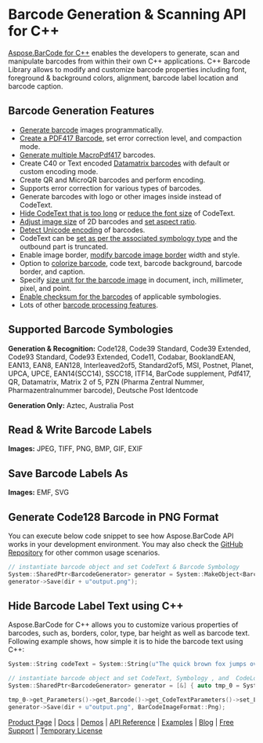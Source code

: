 # Barcode Generation & Scanning API for C++

[Aspose.BarCode for C++](https://products.aspose.com/barcode/cpp) enables the developers to generate, scan and manipulate barcodes from within their own C++ applications. C++ Barcode Library allows to modify and customize barcode properties including font, foreground & background colors, alignment, barcode label location and barcode caption.

## Barcode Generation Features

- [Generate barcode](https://docs.aspose.com/display/barcodecpp/Generate+Barcodes+with+Aspose.BarCode+APIs) images programmatically.
- [Create a PDF417 Barcode](https://docs.aspose.com/display/barcodecpp/PDF417+and+MacroPDF417+Barcode), set error correction level, and compaction mode.
- [Generate multiple MacroPdf417](https://docs.aspose.com/display/barcodecpp/PDF417+and+MacroPDF417+Barcode#PDF417andMacroPDF417Barcode-GenerateMultipleMacroPdf417BarcodesforLargeorMultipleCodetextValues) barcodes.
- Create C40 or Text encoded [Datamatrix barcodes](https://docs.aspose.com/display/barcodecpp/Datamatrix+Barcode) with default or custom encoding mode.
- Create QR and MicroQR barcodes and perform encoding.
- Supports error correction for various types of barcodes.
- Generate barcodes with logo or other images inside instead of CodeText.
- [Hide CodeText that is too long](https://docs.aspose.com/display/barcodecpp/Managing+2D+Barcodes#Managing2DBarcodes-HideBarCodeCodeText) or [reduce the font size](https://docs.aspose.com/display/barcodecpp/Managing+2D+Barcodes#Managing2DBarcodes-ReducethefontsizeofCodeText) of CodeText.
- [Adjust image size](https://docs.aspose.com/display/barcodecpp/Managing+2D+Barcodes#Managing2DBarcodes-Adjusting2Dimagessize) of 2D barcodes and [set aspect ratio](https://docs.aspose.com/display/barcodecpp/Managing+2D+Barcodes#Managing2DBarcodes-SettingAspectRatioofBarcodes).
- [Detect Unicode encoding](https://docs.aspose.com/display/barcodecpp/Managing+2D+Barcodes#Managing2DBarcodes-DetectUnicodeEncodingofBarcode) of barcodes.
- CodeText can be [set as per the associated symbology type](https://docs.aspose.com/display/barcodecpp/Symbologies+for+Barcodes#SymbologiesforBarcodes-CodetextversusSymbology) and the outbound part is truncated.
- Enable image border, [modify barcode image border](https://docs.aspose.com/display/barcodecpp/Image+Formatting+and+Display+Settings#ImageFormattingandDisplaySettings-WorkingwithImageBorders) width and style.
- Option to [colorize barcode](https://docs.aspose.com/display/barcodecpp/Image+Formatting+and+Display+Settings#ImageFormattingandDisplaySettings-ColorizeportionofBarcodeImage), code text, barcode background, barcode border, and caption.
- Specify [size unit for the barcode image](https://docs.aspose.com/display/barcodecpp/Image+Formatting+and+Display+Settings#ImageFormattingandDisplaySettings-SetSizeUnitfortheBarcodeImage) in document, inch, millimeter, pixel, and point.
- [Enable checksum for the barcodes](https://docs.aspose.com/display/barcodecpp/Use+Checksum+and+Supplement+Data#UseChecksumandSupplementData-Aspose.BarCodeandChecksum) of applicable symbologies.
- Lots of other [barcode processing features](https://docs.aspose.com/display/barcodecpp/Developer+Guide).

## Supported Barcode Symbologies

**Generation & Recognition:** Code128, Code39 Standard, Code39 Extended, Code93 Standard, Code93 Extended, Code11, Codabar, BooklandEAN, EAN13, EAN8, EAN128, Interleaved2of5, Standard2of5, MSI, Postnet, Planet, UPCA, UPCE, EAN14(SCC14), SSCC18, ITF14, BarCode supplement, Pdf417, QR, Datamatrix, Matrix 2 of 5, PZN (Pharma Zentral Nummer, Pharmazentralnummer barcode), Deutsche Post Identcode

**Generation Only:** Aztec, Australia Post

## Read & Write Barcode Labels

**Images:** JPEG, TIFF, PNG, BMP, GIF, EXIF

## Save Barcode Labels As

**Images:** EMF, SVG

## Generate Code128 Barcode in PNG Format

You can execute below code snippet to see how Aspose.BarCode API works in your development environment. You may also check the [GitHub Repository](https://github.com/aspose-barcode/Aspose.Barcode-for-C) for other common usage scenarios.

```c++
// instantiate barcode object and set CodeText & Barcode Symbology
System::SharedPtr<BarcodeGenerator> generator = System::MakeObject<BarcodeGenerator>(EncodeTypes::Code128, u"1234");
generator->Save(dir + u"output.png");
```

## Hide Barcode Label Text using C++

Aspose.BarCode for C++ allows you to customize various properties of barcodes, such as, borders, color, type, bar height as well as barcode text. Following example shows, how simple it is to hide the barcode text using C++:

```c++
System::String codeText = System::String(u"The quick brown fox jumps over the lazy dog\n") + u"The quick brown fox jumps over the lazy dog\n";

// instantiate barcode object and set CodeText, Symbology , and  CodeLocation
System::SharedPtr<BarcodeGenerator> generator = [&] { auto tmp_0 = System::MakeObject<BarcodeGenerator>(EncodeTypes::DataMatrix, codeText); 

tmp_0->get_Parameters()->get_Barcode()->get_CodeTextParameters()->set_Location(CodeLocation::None); return tmp_0; }();
generator->Save(dir + u"output.png", BarCodeImageFormat::Png);
```

[Product Page](https://products.aspose.com/barcode/cpp) | [Docs](https://docs.aspose.com/display/barcodecpp/Home) | [Demos](https://products.aspose.app/barcode/family) | [API Reference](https://apireference.aspose.com/cpp/barcode) | [Examples](https://github.com/aspose-barcode/Aspose.Barcode-for-C) | [Blog](https://blog.aspose.com/category/barcode/) | [Free Support](https://forum.aspose.com/c/barcode) | [Temporary License](https://purchase.aspose.com/temporary-license)
